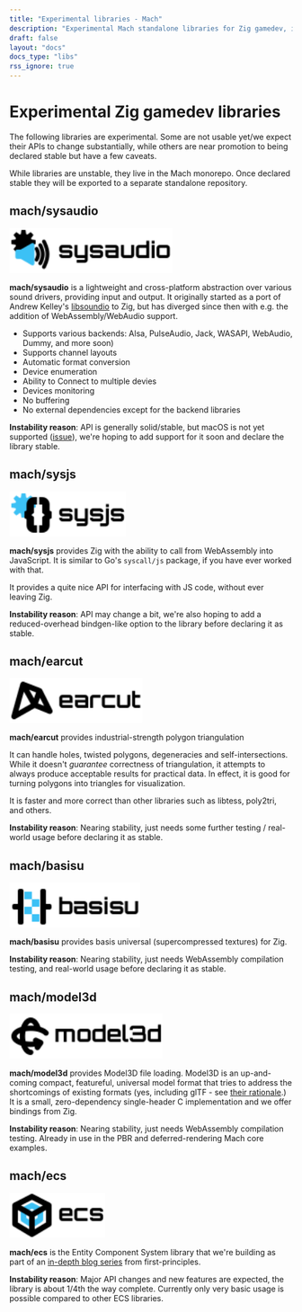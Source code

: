 ```yaml
---
title: "Experimental libraries - Mach"
description: "Experimental Mach standalone libraries for Zig gamedev, including ones for Entity Component Systems, interacting with JavaScript via WebAssembly, audio input/output, and more."
draft: false
layout: "docs"
docs_type: "libs"
rss_ignore: true
---
```


# Experimental Zig gamedev libraries

The following libraries are experimental. Some are not usable yet/we expect their APIs to change substantially, while others are near promotion to being declared stable but have a few caveats.

While libraries are unstable, they live in the Mach monorepo. Once declared stable they will be exported to a separate standalone repository.

## mach/sysaudio

<a href="https://github.com/hexops/mach/tree/main/libs/sysaudio" style="margin: auto; margin-top: 2rem;">
    <picture>
        <source media="(prefers-color-scheme: dark)" srcset="/assets/mach/sysaudio-dark.svg">
        <img alt="mach/sysaudio" src="/assets/mach/sysaudio-light.svg" style="height: 5rem;">
    </picture>
</a>

**mach/sysaudio** is a lightweight and cross-platform abstraction over various sound drivers, providing input and output. It originally started as a port of Andrew Kelley's [libsoundio](http://libsound.io/) to Zig, but has diverged since then with e.g. the addition of WebAssembly/WebAudio support.

* Supports various backends: Alsa, PulseAudio, Jack, WASAPI, WebAudio, Dummy, and more soon)
* Supports channel layouts
* Automatic format conversion
* Device enumeration
* Ability to Connect to multiple devies
* Devices monitoring
* No buffering
* No external dependencies except for the backend libraries

**Instability reason**: API is generally solid/stable, but macOS is not yet supported ([issue](https://github.com/hexops/mach/issues/650)), we're hoping to add support for it soon and declare the library stable.

## mach/sysjs

<a href="https://github.com/hexops/mach/tree/main/libs/sysjs" style="margin: auto; margin-top: 2rem;">
    <picture>
        <source media="(prefers-color-scheme: dark)" srcset="/assets/mach/sysjs-dark.svg">
        <img alt="mach/sysjs" src="/assets/mach/sysjs-light.svg" style="height: 5rem;">
    </picture>
</a>

**mach/sysjs** provides Zig with the ability to call from WebAssembly into JavaScript. It is similar to Go's `syscall/js` package, if you have ever worked with that.

It provides a quite nice API for interfacing with JS code, without ever leaving Zig.

**Instability reason**: API may change a bit, we're also hoping to add a reduced-overhead bindgen-like option to the library before declaring it as stable.

## mach/earcut

<a href="https://github.com/hexops/mach/tree/main/libs/earcut" style="margin: auto; margin-top: 2rem;">
    <picture>
        <source media="(prefers-color-scheme: dark)" srcset="/assets/mach/earcut-dark.svg">
        <img alt="mach/earcut" src="/assets/mach/earcut-light.svg" style="height: 5rem;">
    </picture>
</a>

**mach/earcut** provides industrial-strength polygon triangulation

It can handle holes, twisted polygons, degeneracies and self-intersections. While it doesn't _guarantee_ correctness of triangulation, it attempts to always produce acceptable results for practical data. In effect, it is good for turning polygons into triangles for visualization.

It is faster and more correct than other libraries such as libtess, poly2tri, and others.

**Instability reason**: Nearing stability, just needs some further testing / real-world usage before declaring it as stable.

## mach/basisu

<a href="https://github.com/hexops/mach/tree/main/libs/basisu" style="margin: auto; margin-top: 2rem;">
    <picture>
        <source media="(prefers-color-scheme: dark)" srcset="/assets/mach/basisu-dark.svg">
        <img alt="mach/basisu" src="/assets/mach/basisu-light.svg" style="height: 5rem;">
    </picture>
</a>

**mach/basisu** provides basis universal (supercompressed textures) for Zig.

**Instability reason**: Nearing stability, just needs WebAssembly compilation testing, and real-world usage before declaring it as stable.

## mach/model3d

<a href="https://github.com/hexops/mach/tree/main/libs/model3d" style="margin: auto; margin-top: 2rem;">
    <picture>
        <source media="(prefers-color-scheme: dark)" srcset="/assets/mach/model3d-dark.svg">
        <img alt="mach/model3d" src="/assets/mach/model3d-light.svg" style="height: 5rem;">
    </picture>
</a>

**mach/model3d** provides Model3D file loading. Model3D is an up-and-coming compact, featureful, universal model format that tries to address the shortcomings of existing formats (yes, including glTF - see [their rationale](https://gitlab.com/bztsrc/model3d/#rationale).) It is a small, zero-dependency single-header C implementation and we offer bindings from Zig.

**Instability reason**: Nearing stability, just needs WebAssembly compilation testing. Already in use in the PBR and deferred-rendering Mach core examples.

## mach/ecs

<a href="https://github.com/hexops/mach/tree/main/libs/ecs" style="margin: auto; margin-top: 2rem;">
    <picture>
        <source media="(prefers-color-scheme: dark)" srcset="/assets/mach/ecs-dark.svg">
        <img alt="mach/ecs" src="/assets/mach/ecs-light.svg" style="height: 5rem;">
    </picture>
</a>

**mach/ecs** is the Entity Component System library that we're building as part of an [in-depth blog series](https://devlog.hexops.com/categories/build-an-ecs/) from first-principles.

**Instability reason**: Major API changes and new features are expected, the library is about 1/4th the way complete. Currently only very basic usage is possible compared to other ECS libraries.
